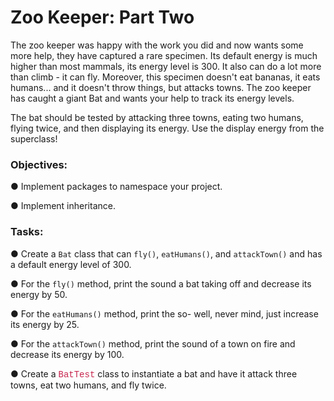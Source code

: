 <div class="module_description active_lesson_with_video ">
									
<h1 id="zoo-keeper-part-two">Zoo Keeper: Part Two</h1>
<p>The zoo keeper was happy with the work you did and now wants some more help, they have captured a rare specimen. Its default energy is much higher than most mammals, its energy level is 300. It also can do a lot more than climb - it can fly. Moreover, this specimen doesn't eat bananas, it eats humans... and it doesn't throw things, but attacks towns. The zoo keeper has caught a giant Bat and wants your help to track its energy levels.</p>
<p>The bat should be tested by attacking three towns, eating two humans, flying twice, and then displaying its energy. Use the display energy from the superclass!</p>
<h3 id="topics">Objectives:</h3>
<p>● Implement packages to namespace your project.</p>
<p>● Implement inheritance.</p>
<h3 id="tasks">Tasks:</h3>
<p>● Create a <code>Bat</code>&nbsp;class that&nbsp;can <code>fly()</code>, <code>eatHumans()</code>, and <code>attackTown()</code> and has a default energy level of 300.</p>
<p>● For the <code>fly()</code> method, print the sound a bat taking off and decrease its energy by 50.</p>
<p>● For the <code>eatHumans()</code> method, print the so- well, never mind, just increase its energy by 25.</p>
<p>● For the <code>attackTown()</code> method, print the sound of a town on fire and decrease its energy by 100.</p>
<p>● Create a <font color="#c7254e" face="Consolas, Menlo, Monaco, Courier New, monospace">BatTest</font>&nbsp;class to instantiate a bat and have it attack three towns, eat two humans, and fly twice.</p>
<p> <br> </p>
</div>

